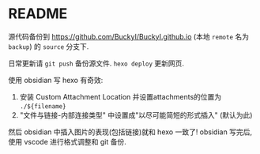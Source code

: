 # README

源代码备份到 <https://github.com/BuckyI/BuckyI.github.io> (本地 `remote` 名为 `backup`) 的 `source` 分支下.

日常更新请 `git push` 备份源文件. `hexo deploy` 更新网页.

使用 obsidian 写 hexo 有奇效:

1. 安装 Custom Attachment Location 并设置attachments的位置为 `./${filename}`
2. "文件与链接-内部连接类型" 中设置成"以尽可能简短的形式插入" (默认为此)

然后 obsidian 中插入图片的表现(包括链接)就和 hexo 一致了!
obsidian 写完后, 使用 vscode 进行格式调整和 git 备份.
